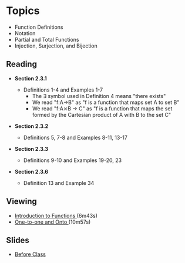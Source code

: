# Topics

- Function Definitions
- Notation
- Partial and Total Functions
- Injection, Surjection, and Bijection

## Reading

- **Section 2.3.1**
  - Definitions 1-4 and Examples 1-7
    - The ∃ symbol used in Definition 4 means "there exists"
    - We read "f:A→B" as "f is a function that maps set A to set B"
    - We read "f:A⨯B → C" as "f is a function that maps the set formed by the Cartesian product of A with B to the set C"

- **Section 2.3.2**
  - Definitions 5, 7-8 and Examples 8-11, 13-17

- **Section 2.3.3**
  - Definitions 9-10 and Examples 19-20, 23

- **Section 2.3.6**
  - Definition 13 and Example 34

## Viewing

- <a href= "https://www.youtube.com/watch?v=BaaC0IOkfWI"> Introduction to Functions </a> (6m43s)
- <a href = "https://www.youtube.com/watch?v=plSzGYwo-ew"> One-to-one and Onto </a> (10m57s)

## Slides

- <a href="Functions_Fall_2023.pptx"> Before Class </a>